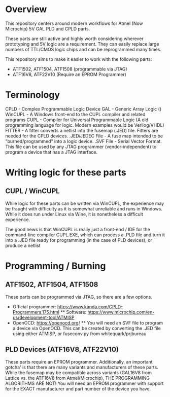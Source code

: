 # Overview
This repository centers around modern workflows for Atmel (Now Microchip) 5V GAL PLD and CPLD parts.

These parts are still active and highly worth considering wherever prototyping and 5V logic are a requirement. They can easily replace large numbers of TTL/CMOS logic chips and can be reprogrammed many times.

This repository aims to make it easier to work with the following parts:
* ATF1502, ATF1504, ATF1508 (programmable via JTAG)
* ATF16V8, ATF22V10 (Require an EPROM Programmer)

# Terminology
CPLD - Complex Programmable Logic Device
GAL - Generic Array Logic ()
WinCUPL - A Windows front-end to the CUPL compiler and related programs
CUPL - Compiler for Universal Programmable Logic (A old programming language for logic. Modern examples would be Verilog/VHDL)
FITTER - A fitter converts a netlist into the fusemap (.JED) file. Fitters are needed for the CPLD devices.
.JED/JEDEC File - A fuse map intended to be "burned/programmed" into a logic device.
.SVF File - Serial Vector Format. This file can be used by any JTAG programmer (vendor-independent) to program a device that has a JTAG interface.


# Writing logic for these parts
## CUPL / WinCUPL
While logic for these parts can be written via WinCUPL, the experience may be fraught with difficulty as it is somewhat unreliable and runs in Windows. While it does run under Linux via Wine, it is nonetheless a difficult experience.

The good news is that WinCUPL is really just a front-end / IDE for the command-line compiler CUPL.EXE, which can process a .PLD file and turn it into a .JED file ready for programming (in the case of PLD devices), or produce a netlist 

# Programming / Burning
## ATF1502, ATF1504, ATF1508
These parts can be programmed via JTAG, so there are a few options.
* Official programmer: https://www.kanda.com/CPLD-Programmers.175.html
** Software: https://www.microchip.com/en-us/development-tool/ATMISP
* OpenOCD: https://openocd.org/
** You will need an SVF file to program a device via OpenOCD. This can be created by converting the .JED file using either ATMISP, or fuseconv.py from whitequark/prjbureau

## PLD Devices (ATF16V8, ATF22V10)
These parts require an EPROM programmer. Additionally, an important gotcha' is that there are many variants and manufacturers of these parts. While the fusemap may be compatible across variants (GAL16V8 from Lattice vs. the ATF16V8 from Atmel/Microchip), THE PROGRAMMING ALGORITHMS ARE NOT! You will need an EPROM programmer with support for the EXACT manufacturer and part number of the device you have.